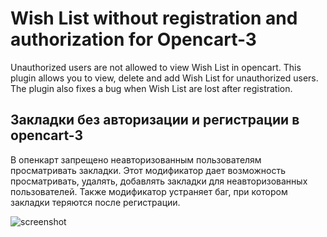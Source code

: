 # Wish List without registration and authorization for Opencart-3
Unauthorized users are not allowed to view Wish List in opencart. 
This plugin allows you to view, delete and add Wish List for unauthorized users. 
The plugin also fixes a bug when Wish List are lost after registration.

## Закладки без авторизации и регистрации в opencart-3
В опенкарт запрещено неавторизованным пользователям просматривать закладки. 
Этот модификатор дает возможность просматривать, удалять, добавлять закладки для неавторизованных пользователей. 
Также модификатор устраняет баг, при котором закладки теряются после регистрации.

![screenshot](https://user-images.githubusercontent.com/106067946/180002489-d4a46c4f-028a-4342-bb1f-704022ace809.jpg)
